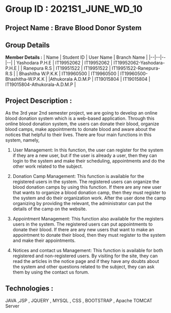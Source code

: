 # Group ID : 2021S1_JUNE_WD_10
## Project Name : Brave Blood Donor System
## Group Details

**Member Details :**
| Name | Student ID | User Name | Branch Name |
|--|--|--|--|
| Yashodara P.H.E | IT19952062 | IT19952062 | IT19952062-Yashodara-P.H.E |
| Ranepura R.S | IT19951522 | IT19951522 | IT19951522-Ranepura-R.S |
| Bhashitha W.P.K.K | IT19960500 | IT19960500 | IT19960500-Bhashitha-W.P.K.K |
|Athukorala A.D.M.P | IT19015804  | IT19015804 | IT19015804-Athukorala-A.D.M.P |

## Project Description : 
As the 3rd year 2nd semester project, we are going to develop an online blood donation system which is a web-based application. Through this online blood donation system, the users can donate their blood, organize blood camps, make appointments to donate blood and aware about the notices that helpful to their lives. There are four main functions in this system, namely,

1.	User Management: In this function, the user can register for the system if they are a new user, but if the user is already a user, then they can login to the system and make their scheduling, appointments and do the other work related to the subject.  

2.	Donation Camp Management: This function is available for the registered users in the system. The registered users can organize the blood donation camps by using this function. If there are any new user that wants to organize a blood donation camp, then they must register to the system and do their organization work. After the user done the camp organizing by providing the relevant, the administrator can put the details of the camp on the website.

3.	Appointment Management: This function also available for the registers users in the system. The registered users can put appointments to donate their blood. If there are any new users that want to make an appointment to donate their blood, then they must register to the system and make their appointments.

4.	Notices and contact us Management: This function is available for both registered and non-registered users. By visiting for the site, they can read the articles in the notice page and if they have any doubts about the system and other questions related to the subject, they can ask them by using the contact us forum.


## Technologies :
JAVA ,JSP , JQUERY , MYSQL , CSS , BOOTSTRAP , Apache TOMCAT Server

